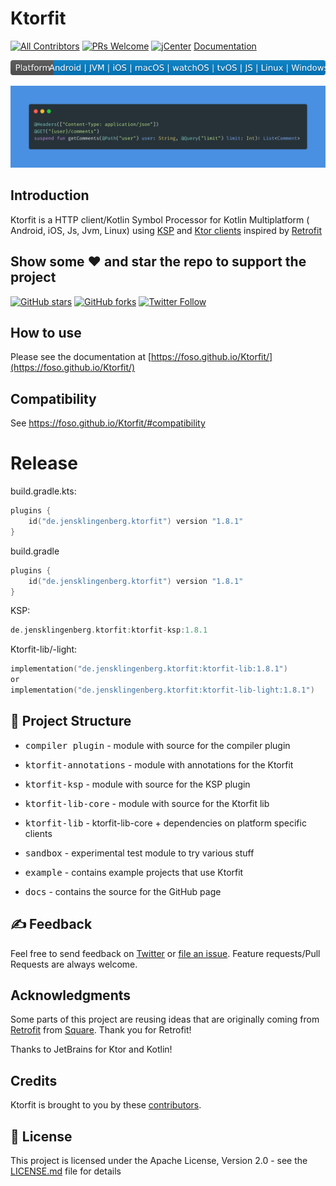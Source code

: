 <h1>Ktorfit</h1>

[![All Contribtors](https://img.shields.io/badge/Maven-Central-download.svg?style=flat-square)](https://mvnrepository.com/artifact/de.jensklingenberg.ktorfit) [![PRs Welcome](https://img.shields.io/badge/PRs-welcome-brightgreen.svg)](https://github.com/Foso/Ktorfit)
[![jCenter](https://img.shields.io/badge/Apache-2.0-green.svg)](https://github.com/Foso/Ktorfit/blob/master/LICENSE)
[Documentation](http://foso.github.io/Ktorfit)

[![Platforms](https://raw.githubusercontent.com/Foso/Ktorfit/master/docs/assets/badges/platforms.svg)](https://raw.githubusercontent.com/Foso/Ktorfit/master/docs/assets/badges/platforms.svg)
<p align="center">
  <img src ="https://raw.githubusercontent.com/Foso/Experimental/master/carbon.png"  />
</p>

## Introduction

Ktorfit is a HTTP client/Kotlin Symbol Processor for Kotlin Multiplatform ( Android, iOS, Js, Jvm, Linux)
using [KSP](https://github.com/google/ksp) and [Ktor clients](https://ktor.io/docs/getting-started-ktor-client.html)
inspired by [Retrofit](https://square.github.io/retrofit/)

## Show some :heart: and star the repo to support the project

[![GitHub stars](https://img.shields.io/github/stars/Foso/Ktorfit.svg?style=social&label=Star)](https://github.com/Foso/Ktorfit) [![GitHub forks](https://img.shields.io/github/forks/Foso/Ktorfit.svg?style=social&label=Fork)](https://github.com/Foso/Ktorfit/fork) [![Twitter Follow](https://img.shields.io/twitter/follow/jklingenberg_.svg?style=social)](https://twitter.com/jklingenberg_)

## How to use

Please see the documentation at [https://foso.github.io/Ktorfit/](https://foso.github.io/Ktorfit/)

## Compatibility
See https://foso.github.io/Ktorfit/#compatibility

# Release

build.gradle.kts:

```kotlin
plugins {
    id("de.jensklingenberg.ktorfit") version "1.8.1"
}
```

build.gradle

```kotlin
plugins {
    id("de.jensklingenberg.ktorfit") version "1.8.1"
}
```

KSP:

```kotlin
de.jensklingenberg.ktorfit:ktorfit-ksp:1.8.1
```

Ktorfit-lib/-light:

```kotlin
implementation("de.jensklingenberg.ktorfit:ktorfit-lib:1.8.1")
or
implementation("de.jensklingenberg.ktorfit:ktorfit-lib-light:1.8.1")
```

## 👷 Project Structure

* <kbd>compiler plugin</kbd> - module with source for the compiler plugin
* <kbd>ktorfit-annotations</kbd> - module with annotations for the Ktorfit
* <kbd>ktorfit-ksp</kbd> - module with source for the KSP plugin
* <kbd>ktorfit-lib-core</kbd> - module with source for the Ktorfit lib
* <kbd>ktorfit-lib</kbd> - ktorfit-lib-core + dependencies on platform specific clients
* <kbd>sandbox</kbd> - experimental test module to try various stuff

* <kbd>example</kbd> - contains example projects that use Ktorfit
* <kbd>docs</kbd> - contains the source for the GitHub page

## ✍️ Feedback

Feel free to send feedback on [Twitter](https://twitter.com/jklingenberg_)
or [file an issue](https://github.com/foso/Ktorfit/issues/new). Feature requests/Pull Requests are always welcome.

## Acknowledgments

Some parts of this project are reusing ideas that are originally coming
from [Retrofit](https://square.github.io/retrofit/) from [Square](https://github.com/square). Thank you for Retrofit!

Thanks to JetBrains for Ktor and Kotlin!

## Credits

Ktorfit is brought to you by these [contributors](https://github.com/Foso/Ktorfit/graphs/contributors).

## 📜 License

This project is licensed under the Apache License, Version 2.0 - see
the [LICENSE.md](https://github.com/Foso/Ktorfit/blob/master/LICENSE) file for details

